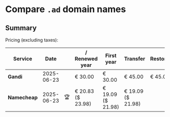 # Compare `.ad` domain names

## Summary

Pricing (excluding taxes):

| Service | Date |  | / Renewed year | First year | Transfer | Restoration |
|--|--|--|--|--|--|--|
| **Gandi** | 2025-06-23 |  | € 30.00 | € 30.00 | € 45.00 | € 45.00 |
| **Namecheap** | 2025-06-23 | 🏆 | € 20.83<br>($ 23.98) | € 19.09<br>($ 21.98) | € 19.09<br>($ 21.98) |  |
